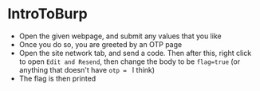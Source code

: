 # IntroToBurp
- Open the given webpage, and submit any values that you like
- Once you do so, you are greeted by an OTP page
- Open the site network tab, and send a code. Then after this, right click to open `Edit and Resend`, then change the body to be `flag=true` (or anything that doesn't have `otp = ` I think)
- The flag is then printed